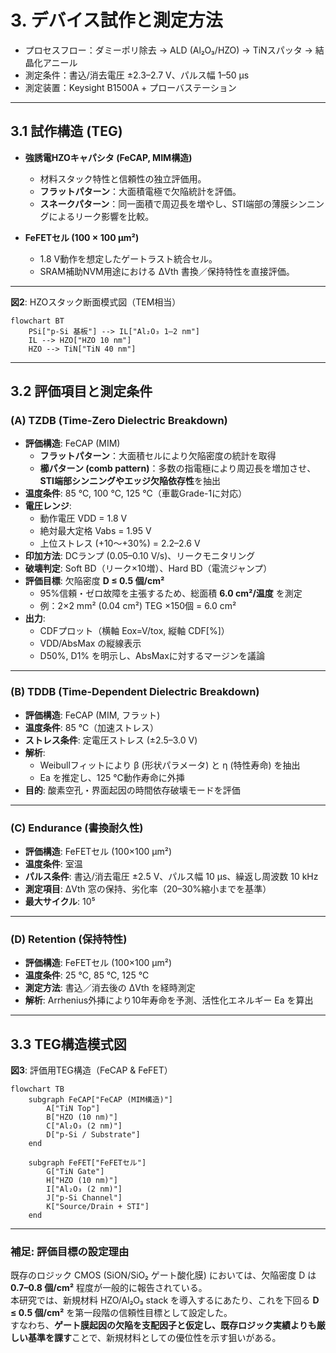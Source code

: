 # 3. デバイス試作と測定方法

- プロセスフロー：ダミーポリ除去 → ALD (Al₂O₃/HZO) → TiNスパッタ → 結晶化アニール  
- 測定条件：書込/消去電圧 ±2.3–2.7 V、パルス幅 1–50 µs  
- 測定装置：Keysight B1500A + プローバステーション  

---

## 3.1 試作構造 (TEG)

- **強誘電HZOキャパシタ (FeCAP, MIM構造)**  
  - 材料スタック特性と信頼性の独立評価用。  
  - **フラットパターン**：大面積電極で欠陥統計を評価。  
  - **スネークパターン**：同一面積で周辺長を増やし、STI端部の薄膜シンニングによるリーク影響を比較。  

- **FeFETセル (100 × 100 µm²)**  
  - 1.8 V動作を想定したゲートラスト統合セル。  
  - SRAM補助NVM用途における ΔVth 書換／保持特性を直接評価。  

---

**図2**: HZOスタック断面模式図（TEM相当）

```mermaid
flowchart BT
    PSi["p-Si 基板"] --> IL["Al₂O₃ 1–2 nm"]
    IL --> HZO["HZO 10 nm"]
    HZO --> TiN["TiN 40 nm"]
```

---

## 3.2 評価項目と測定条件

### (A) TZDB (Time-Zero Dielectric Breakdown)
- **評価構造**: FeCAP (MIM)  
  - **フラットパターン**：大面積セルにより欠陥密度の統計を取得  
  - **櫛パターン (comb pattern)**：多数の指電極により周辺長を増加させ、**STI端部シンニングやエッジ欠陥依存性**を抽出  
- **温度条件**: 85 ℃, 100 ℃, 125 ℃（車載Grade-1に対応）  
- **電圧レンジ**:  
  - 動作電圧 VDD = 1.8 V  
  - 絶対最大定格 Vabs = 1.95 V  
  - 上位ストレス (+10〜+30%) = 2.2–2.6 V  
- **印加方法**: DCランプ (0.05–0.10 V/s)、リークモニタリング  
- **破壊判定**: Soft BD（リーク×10増）、Hard BD（電流ジャンプ）  
- **評価目標**: 欠陥密度 **D ≤ 0.5 個/cm²**  
  - 95%信頼・ゼロ故障を主張するため、総面積 **6.0 cm²/温度** を測定  
  - 例：2×2 mm² (0.04 cm²) TEG ×150個 = 6.0 cm²  
- **出力**:  
  - CDFプロット（横軸 Eox=V/tox, 縦軸 CDF[%]）  
  - VDD/AbsMax の縦線表示  
  - D50%, D1% を明示し、AbsMaxに対するマージンを議論

---

### (B) TDDB (Time-Dependent Dielectric Breakdown)
- **評価構造**: FeCAP (MIM, フラット)  
- **温度条件**: 85 ℃（加速ストレス）  
- **ストレス条件**: 定電圧ストレス (±2.5–3.0 V)  
- **解析**:  
  - Weibullフィットにより β (形状パラメータ) と η (特性寿命) を抽出  
  - Ea を推定し、125 ℃動作寿命に外挿  
- **目的**: 酸素空孔・界面起因の時間依存破壊モードを評価  

---

### (C) Endurance (書換耐久性)
- **評価構造**: FeFETセル (100×100 µm²)  
- **温度条件**: 室温  
- **パルス条件**: 書込/消去電圧 ±2.5 V、パルス幅 10 µs、繰返し周波数 10 kHz  
- **測定項目**: ΔVth 窓の保持、劣化率（20–30%縮小までを基準）  
- **最大サイクル**: 10⁵  

---

### (D) Retention (保持特性)
- **評価構造**: FeFETセル (100×100 µm²)  
- **温度条件**: 25 ℃, 85 ℃, 125 ℃  
- **測定方法**: 書込／消去後の ΔVth を経時測定  
- **解析**: Arrhenius外挿により10年寿命を予測、活性化エネルギー Ea を算出  

---

## 3.3 TEG構造模式図

**図3**: 評価用TEG構造（FeCAP & FeFET）

```mermaid
flowchart TB
    subgraph FeCAP["FeCAP (MIM構造)"]
        A["TiN Top"]
        B["HZO (10 nm)"]
        C["Al₂O₃ (2 nm)"]
        D["p-Si / Substrate"]
    end

    subgraph FeFET["FeFETセル"]
        G["TiN Gate"]
        H["HZO (10 nm)"]
        I["Al₂O₃ (2 nm)"]
        J["p-Si Channel"]
        K["Source/Drain + STI"]
    end
```

---

### 補足: 評価目標の設定理由
既存のロジック CMOS (SiON/SiO₂ ゲート酸化膜) においては、欠陥密度 D は **0.7–0.8 個/cm²** 程度が一般的に報告されている。  
本研究では、新規材料 HZO/Al₂O₃ stack を導入するにあたり、これを下回る **D ≤ 0.5 個/cm²** を第一段階の信頼性目標として設定した。  
すなわち、**ゲート膜起因の欠陥を支配因子と仮定し、既存ロジック実績よりも厳しい基準を課す**ことで、新規材料としての優位性を示す狙いがある。  
